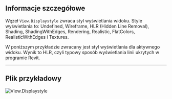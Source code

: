 ## Informacje szczegółowe
Węzeł `View.Displaystyle` zwraca styl wyświetlania widoku. Style wyświetlania to: Undefined, Wireframe, HLR (Hidden Line Removal), Shading, ShadingWithEdges, Rendering, Realistic, FlatColors, RealisticWithEdges i Textures.

W poniższym przykładzie zwracany jest styl wyświetlania dla aktywnego widoku. Wynik to HLR, czyli typowy sposób wyświetlania linii ukrytych w programie Revit.
___
## Plik przykładowy

![View.Displaystyle](./Revit.Elements.Views.View.Displaystyle_img.jpg)
